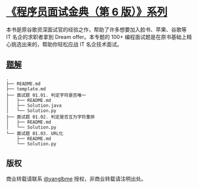 # [《程序员面试金典（第 6 版）》系列](https://leetcode-cn.com/problemset/lcci/)
本书是原谷歌资深面试官的经验之作，帮助了许多想要加入脸书、苹果、谷歌等 IT 名企的求职者拿到 Dream offer。本专题的 100+ 编程面试题是在原书基础上精心挑选出来的，帮助你轻松应战 IT 名企技术面试。

## [题解](https://github.com/doocs/leetcode/tree/master/lcci)

```
.
├── README.md
├── template.md
├── 面试题 01.01. 判定字符是否唯一
│   ├── README.md
│   ├── Solution.java
│   └── Solution.py
├── 面试题 01.02. 判定是否互为字符重排
│   ├── README.md
│   └── Solution.py
└── 面试题 01.03. URL化
    ├── README.md
    └── Solution.py
```

## 版权
商业转载请联系 [@yanglbme](https://github.com/yanglbme) 授权，非商业转载请注明出处。